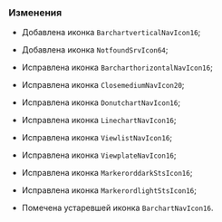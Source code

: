 ### Изменения

- Добавлена иконка `BarchartverticalNavIcon16`;

- Добавлена иконка `NotfoundSrvIcon64`;

- Исправлена иконка `BarcharthorizontalNavIcon16`;
- Исправлена иконка `ClosemediumNavIcon20`;
- Исправлена иконка `DonutchartNavIcon16`;
- Исправлена иконка `LinechartNavIcon16`;
- Исправлена иконка `ViewlistNavIcon16`;
- Исправлена иконка `ViewplateNavIcon16`;

- Исправлена иконка `MarkerorddarkStsIcon16`;
- Исправлена иконка `MarkerordlightStsIcon16`;

- Помечена устаревшей иконка `BarchartNavIcon16`.